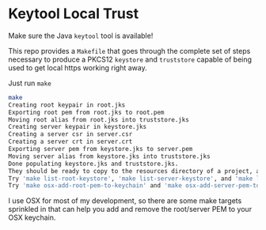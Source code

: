# Keytool Local Trust

Make sure the Java `keytool` tool is available!

This repo provides a `Makefile` that goes through the complete set of steps
necessary to produce a PKCS12 `keystore` and `truststore` capable of being used to get
local https working right away.

Just run `make`

```sh
make
Creating root keypair in root.jks
Exporting root pem from root.jks to root.pem
Moving root alias from root.jks into truststore.jks
Creating server keypair in keystore.jks
Creating a server csr in server.csr
Creating a server crt in server.crt
Exporting server pem from keystore.jks to server.pem
Moving server alias from keystore.jks into truststore.jks
Done populating keystore.jks and truststore.jks.
They should be ready to copy to the resources directory of a project, and to be used as the keystore and truststore, respectively.
Try 'make list-root-keystore', 'make list-server-keystore', and 'make list-server-truststore' to see the contents of the keystores.
Try 'make osx-add-root-pem-to-keychain' and 'make osx-add-server-pem-to-keychain' to add the root and server certificates to your OSX keychain.
```

I use OSX for most of my development, so there are some make targets sprinkled in that can help you add and remove the root/server PEM to your OSX keychain.
